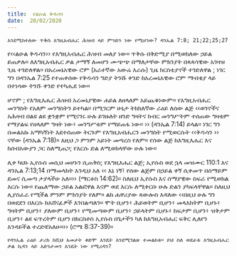 ```yaml
---
title:  የልዑል ቅዱሳን
date:  20/02/2020
---
```


`እንደሚከተለው ጥቅስ እግዚአብሔር ሕዝብ ላይ ምንድን ነው የሚሆነው? ዳንኤል 7:8; 21;22;25;27`

የ‹‹ልዑል ቅዱሳን›› የእግዚአብሔር ሕዝብ መለያ ነው። ጥቅሱ በቅድሚያ በሚወክለው ኃይል ይጠቃሉ። ለእግዚአብሔር ቃል ታማኝ ለመሆን ሙጭጭ በማለታቸው ምክንያት በጳጳሳዊው አገዛዝ ጊዜ ተገድለዋል። በአረመኔአዊው ሮም (አራተኛው አውሬ እራሱ) ጊዜ ክርስቲያኖች ተገድለዋል ; ነገር ግን በዳንኤል 7:25 የተጠቀሰው የቅዱሳን ግድያ ትንሹ ቀንድ ከአረመኔአዊው ሮም ማብቂያ ላይ በተነሳው ትንሹ ቀንድ የተካሔደ ነው።

ሆኖም ; የእግዚእሔር ሕዝብ አረመኔያዊው ሐይል ለዘላለም አይጨቁነውም። የእግዚአብሔር መንግስት የአለም መንግስትን ይተካል። በሚገርም ሁኔታ ትክክለኛው ራዕይ ለሰው ልጅ ‹‹ወገኖችና አሕዛብ በልዩ ልዩ ቋንቋም የሚናገሩ ሁሉ ይገዙለት ዘንድ ግዛትና ክብር መንግሥትም ተሰጠው ግዛቱም የማያልፍ የዘላለም ግዛት ነው፥ መንግሥቱም የማይጠፋ ነው። ›› (ዳንኤል 7:14) ይላል። ነገር ግን በመልአኩ       አማካኝነት እደተሰጠው ትርጉም የእግዚአብሔርን መንግስት የሚወርሱት ‹‹ቅዱሳን ›› ናቸው (ዳንኤል 7:18)። እዚህ ጋ ምንም አይነት መጣረስ የለም። የሰው ልጅ ከእግዚእሔር እና ከሰብአውያን ጋር ስለሚጠጋ; የእርሱ ድል ለሚወክላቸው ሁሉ ነው።

ሊቀ ካህኑ ኢየሱስ መሲህ መሆኑን ሲጠቅስ; የእግዚእሔር ልጅ; ኢየሱስ ወደ ኋላ መዝሙር 110:1 እና ዳንኤል 7:13;14 በማመላከት እንዲህ አለ ‹‹ እኔ ነኝ፤ የሰው ልጅም በኃይል ቀኝ ሲቀመጥ በሰማይም ደመና ሲመጣ ታያላችሁ አለ።›› (ማርቆስ 14:62)። ስለዚህ ኢየሱስ እና ሰማያዊው ስፍራ የሚወክል እርሱ ነው። የጨለማው ኃይል አልፎዋል እናም ወደ እርሱ ለሚቀርቡ ሁሉ ድልን ያካፍላቸዋል። ስለዚህ ሊያስፈራ የሚችል ምንም ምክንያት የለም። ልክ ሐዋሪያው ጳውሎስ እዳለው ‹‹በዚህ ሁሉ ግን በወደደን በእርሱ ከአሸናፊዎች እንበልጣለን። ሞት ቢሆን፥ ሕይወትም ቢሆን፥ መላእክትም ቢሆኑ፥ ግዛትም ቢሆን፥ ያለውም ቢሆን፥ የሚመጣውም ቢሆን፥ ኃይላትም ቢሆኑ፥ ከፍታም ቢሆን፥ ዝቅታም ቢሆን፥ ልዩ ፍጥረትም ቢሆን በክርስቶስ ኢየሱስ በጌታችን ካለ ከእግዚአብሔር ፍቅር ሊለየን እንዳይችል ተረድቼአለሁ።›› (ሮሜ 8:37-39)።

`የዳንኤል ራዕይ ታሪክ ከሺህ አመታት ቀድሞ እንዴት እንደሚገልጽ ተመልከቱ። ይህ ስለ ወደፊቱ እግዚአብሔር ቃል ኪዳን ላይ እድንታመን እንዴት ነው የሚረዳን?`